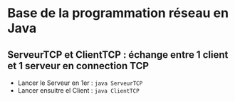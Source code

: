 # Base de la programmation réseau en Java

## ServeurTCP et ClientTCP : échange entre 1 client et  1 serveur en connection TCP
- Lancer le Serveur en 1er : `java ServeurTCP`
- Lancer ensuitre el Client : `java ClientTCP` 
